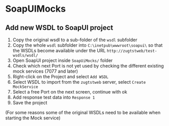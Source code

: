 # SoapUIMocks

## Add new WSDL to SoapUI project
1. Copy the original wsdl to a sub-folder of the `wsdl` subfolder
1. Copy the whole `wsdl` subfolder into `C:\inetpub\wwwroot\soapui\` so that the WSDLs become available under the URL `http://zugtstweb/test-wsdls/wsdl/`
1. Open SoapUI project inside `SoapUiMocks/` folder
1. Check which next Port is not yet used by checking the different existing mock services (7077 and later)
1. Right-click on the Project and select `Add WSDL`
1. Select WSDL to import from the `zugtstweb` server, select `Create MockService`
1. Select a free Port on the next screen, continue with ok
1. Add response test data into `Response 1`
1. Save the project

(For some reasons some of the original WSDLs need to be available when starting the Mock service)